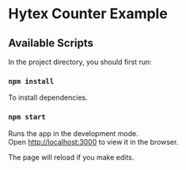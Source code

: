 # Hytex Counter Example

## Available Scripts

In the project directory, you should first run:

### `npm install`

To install dependencies.

### `npm start`

Runs the app in the development mode.<br>
Open [http://localhost:3000](http://localhost:3000) to view it in the browser.

The page will reload if you make edits.<br>